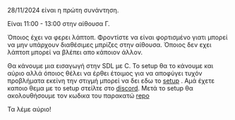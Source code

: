 ﻿28/11/2024 είναι η πρώτη συνάντηση.

Είναι 11:00 - 13:00 στην αίθουσα Γ.

Όποιος έχει να φερει λάπτοπ. Φροντίστε να είναι φορτισμένο γιατι μπορεί να μην υπάρχουν διαθέσιμες μπρίζες στην αίθουσα. Όποιος δεν εχει λάπτοπ μπορεί να βλέπει απο κάποιον άλλον.

Θα κάνουμε μια εισαγωγή στην SDL με C. Το setup θα το κάνουμε και αύριο αλλά όποιος θέλει να έρθει έτοιμος για να αποφύγει τυχόν προβλήματα εκείνη την στιγμή μπορεί να δει εδω το [setup](<https://www.notion.so/Setup-1454a95ddd8680ff9a6ec77d305b015b?pvs=21>) . Αμά έχετε καποιο θεμα με το setup στείλτε στο [discord](<https://discord.gg/c34X34X6Jbv>). Μετά το setup θα ακολουθήσουμε τoν κωδικα του παρακατώ [repo](<https://codeberg.org/petros_katiforis/c_sdl_tutorial/src/branch/main/intro.md>)

Τα λέμε αύριο!
